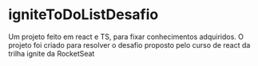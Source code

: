 # igniteToDoListDesafio
Um projeto feito em react e TS, para fixar conhecimentos adquiridos. O projeto foi criado para resolver o desafio proposto pelo curso de react da trilha ignite da RocketSeat
